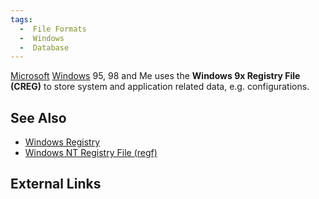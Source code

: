 ```yaml
---
tags:
  -  File Formats
  -  Windows
  -  Database
---
```

[Microsoft](microsoft.md) [Windows](windows.md) 95, 98
and Me uses the **Windows 9x Registry File (CREG)** to store system and
application related data, e.g. configurations.

## See Also

- [Windows Registry](windows_registry.md)
- [Windows NT Registry File
  (regf)](windows_nt_registry_file_(regf).md)

## External Links

